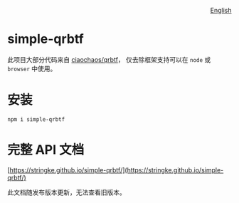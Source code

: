 <p align='right'>
  <a href='./README_CN.md' target='_blank' hreflang='zh-cn'>English</a>
</p>

# simple-qrbtf
此项目大部分代码来自 [ciaochaos/qrbtf](https://github.com/ciaochaos/qrbtf)， 仅去除框架支持可以在 `node` 或 `browser` 中使用。

# 安装
`npm i simple-qrbtf`

# 完整 API 文档
[https://stringke.github.io/simple-qrbtf/](https://stringke.github.io/simple-qrbtf/)  

此文档随发布版本更新，无法查看旧版本。
